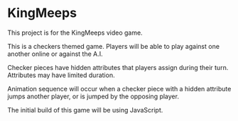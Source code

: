 # KingMeeps

This project is for the KingMeeps video game.

This is a checkers themed game. Players will be able to play against one another online or against the A.I.

Checker pieces have hidden attributes that players assign during their turn. Attributes may have limited duration.

Animation sequence will occur when a checker piece with a hidden attribute jumps another player, or is jumped by the opposing player.

The initial build of this game will be using JavaScript.
